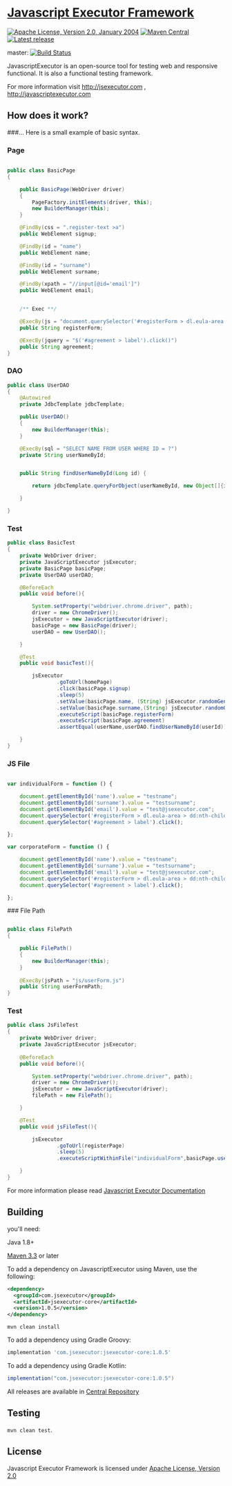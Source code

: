[Javascript Executor Framework](http://jsexecutor.com)
==============
[![Apache License, Version 2.0, January 2004](https://img.shields.io/badge/License-Apache%202.0-blue.svg)](https://opensource.org/licenses/Apache-2.0)
[![Maven Central](https://img.shields.io/maven-central/v/com.jsexecutor/jsexecutor-core.svg?label=Maven%20Central)](https://search.maven.org/artifact/com.jsexecutor/jsexecutor-core/1.0.5/jar)
[![Latest release](https://img.shields.io/github/release/szcn/jsexecutor.svg)](https://github.com/szcn/jsexecutor/releases/latest)

master: [![Build Status](https://travis-ci.com/szcn/jsexecutor.svg?branch=master)](https://travis-ci.com/szcn/jsexecutor)

JavascriptExecutor is an open-source tool for testing web and responsive functional. It is also a functional testing framework.

For more information visit http://jsexecutor.com , http://javascriptexecutor.com



How does it work?
------------
###...
Here is a small example of basic syntax.

### Page
```java

public class BasicPage
{

    public BasicPage(WebDriver driver)
    {
        PageFactory.initElements(driver, this);
        new BuilderManager(this);
    }

    @FindBy(css = ".register-text >a")
    public WebElement signup;

    @FindBy(id = "name")
    public WebElement name;

    @FindBy(id = "surname")
    public WebElement surname;

    @FindBy(xpath = "//input[@id='email']")
    public WebElement email;


    /** Exec **/

    @ExecBy(js = "document.querySelector('#registerForm > dl.eula-area > dd:nth-child(1) > label').click();")
    public String registerForm;

    @ExecBy(jquery = "$('#agreement > label').click()")
    public String agreement;
}
```
    
### DAO

```java
public class UserDAO
{
    @Autowired
    private JdbcTemplate jdbcTemplate;

    public UserDAO()
    {
        new BuilderManager(this);
    }

    @ExecBy(sql = "SELECT NAME FROM USER WHERE ID = ?")
    private String userNameById;


    public String findUserNameById(Long id) {

        return jdbcTemplate.queryForObject(userNameById, new Object[]{id}, String.class);

    }

}
```

### Test

```java
public class BasicTest
{
    private WebDriver driver;
    private JavaScriptExecutor jsExecutor;
    private BasicPage basicPage;
    private UserDAO userDAO;

    @BeforeEach
    public void before(){

        System.setProperty("webdriver.chrome.driver", path);
        driver = new ChromeDriver();
        jsExecutor = new JavaScriptExecutor(driver);
        basicPage = new BasicPage(driver);
        userDAO = new UserDAO();

    }

    @Test
    public void basicTest(){

        jsExecutor
                .goToUrl(homePage)
                .click(basicPage.signup)
                .sleep(5)
                .setValue(basicPage.name, (String) jsExecutor.randomGenerate(DataType.STRING,5))
                .setValue(basicPage.surname,(String) jsExecutor.randomGenerate(DataType.STRING,5))
                .executeScript(basicPage.registerForm)
                .executeScript(basicPage.agreement)
                .assertEqual(userName,userDAO.findUserNameById(userId));

    }
}
```

### JS File

```javascript

var individualForm = function () {

    document.getElementById('name').value = "testname";
    document.getElementById('surname').value = "testsurname";
    document.getElementById('email').value = "test@jsexecutor.com";
    document.querySelector('#registerForm > dl.eula-area > dd:nth-child(1) > label').click();
    document.querySelector('#agreement > label').click();

};

var corporateForm = function () {

    document.getElementById('name').value = "testname";
    document.getElementById('surname').value = "testsurname";
    document.getElementById('email').value = "test@jsexecutor.com";
    document.querySelector('#registerForm > dl.eula-area > dd:nth-child(1) > label').click();
    document.querySelector('#agreement > label').click();

};

```
### File Path

```java

public class FilePath
{

    public FilePath()
    {
        new BuilderManager(this);
    }
    
    @ExecBy(jsPath = "js/userForm.js")
    public String userFormPath;
}
```

### Test

```java
public class JsFileTest
{
    private WebDriver driver;
    private JavaScriptExecutor jsExecutor;
    
    @BeforeEach
    public void before(){

        System.setProperty("webdriver.chrome.driver", path);
        driver = new ChromeDriver();
        jsExecutor = new JavaScriptExecutor(driver);
        filePath = new FilePath();

    }

    @Test
    public void jsFileTest(){

        jsExecutor
                .goToUrl(registerPage)
                .sleep(5)
                .executeScriptWithinFile("individualForm",basicPage.userFormPath);

    }
}

```

For more information please read [Javascript Executor Documentation](http://jsexecutor.com)

Building 
-----------

you'll need:

Java 1.8+

[Maven 3.3](http://maven.apache.org/download.cgi) or later

To add a dependency on JavascriptExecutor using Maven, use the following:

```xml
<dependency>
  <groupId>com.jsexecutor</groupId>
  <artifactId>jsexecutor-core</artifactId>
  <version>1.0.5</version>
</dependency>
```

```
mvn clean install
```

To add a dependency using Gradle Groovy:

```gradle
implementation 'com.jsexecutor:jsexecutor-core:1.0.5'
```

To add a dependency using Gradle Kotlin:

```gradle
implementation("com.jsexecutor:jsexecutor-core:1.0.5")
```

All releases are available in
[Central Repository](https://search.maven.org/artifact/com.jsexecutor/jsexecutor-core/1.0.5/jar)



Testing
-----------
```mvn clean test```.


License
------------

Javascript Executor Framework is licensed under [Apache License, Version 2.0](http://www.apache.org/licenses/LICENSE-2.0)
